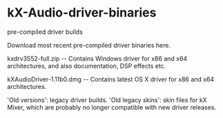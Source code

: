 # kX-Audio-driver-binaries
pre-compiled driver builds

Download most recent pre-compiled driver binaries here.

kxdrv3552-full.zip -- Contains Windows driver for x86 and x64 architectures, and also documentation, DSP effects etc.


kXAudioDriver-1.11b0.dmg -- Contains latest OS X driver for x86 and x64 architectures.


'Old versions': legacy driver builds.
'Old legacy skins': skin files for kX Mixer, which are probably no longer compatible with new driver releases.
